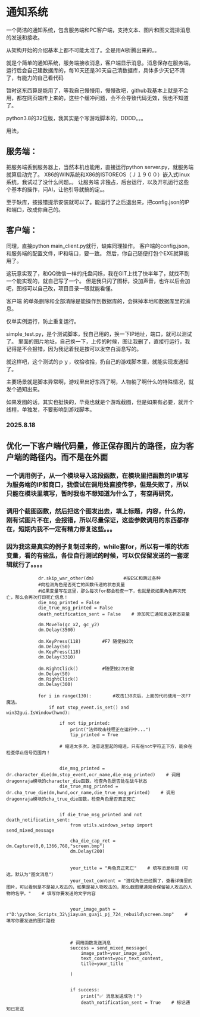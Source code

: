 # 通知系统

一个简洁的通知系统，包含服务端和PC客户端，支持文本、图片和图文混排消息的发送和接收。

从架构开始的介绍基本上都不可能太准了。全是用AI折腾出来的。。

就是个简单的通知系统，服务端接收消息，客户端显示消息。消息保存在服务端，运行后会自己建数据库的，每10天还是30天自己清数据库，具体多少天记不清了，有能力的自己看代码

暂时这东西算是能用了，等我自己慢慢用，慢慢改吧，github我基本上就是不会用，都在网页端传上来的，这些个缓冲问题，会不会导致代码无效，我也不知道了。

python3.8的32位版，我其实是个写游戏脚本的，DDDD。。。

用法，
## 服务端：
把服务端丢到服务器上，当然本机也能用，直接运行python server.py，就服务端就算启动完了。
X86的WIN系统和X86的ISTOREOS（Ｊ１９００）嵌入式linux系统，我试过了没什么问题。。
让服务端 非独占，后台运行，以及开机运行这些个基本的操作，问AI，让他引导就搞的定。。

至于缺库，按报错提示安装就可以了。能运行了之后退出来，把config.json的IP和端口，改成你自己的。

## 客户端：
同理，直接python main_client.py就行，缺库同理操作。
客户端的config.json，和服务端的配置文件，IP和端口，要一致。
然后，你自己随便打包个EXE就算能用了。

这玩意实现了，和QQ微信一样的托盘闪烁，我在GIT上找了快半年了，就找不到一个能实现的，就自己写了一个。
但是我只闪了图标，没加声音，也许以后会加吧，图标可以自己改，项目目录一眼就能看懂。


客户端 的单条删除和全部清除是能操作到数据库的，会抹掉本地和数据库里的消息。

仅单实例运行，防止重复运行。


simple_test.py，是个测试脚本，我自己用的，换一下IP地址，端口，就可以测试了。
里面的图片地址，自己换一下，上传的时候，图让我删了，直接行运行，我记得是不会报错，因为我记着我是按可以发空白消息写的。

就这样吧，这个测试的ｐｙ，收拾收拾，扔自己的游戏脚本里，就能实现发通知了。

主要场景就是脚本异常啊，游戏里出好东西了啊，人物躺了啊什么的特殊情况，就发个通知出来。

如果发图的话，其实也挺快的，毕竟也就是个游戏截图，但是如果有必要，就开个线程，单独发，不要影响到游戏脚本。


### 2025.8.18

优化一下客户端代码量，修正保存图片的路径，应为客户端的路径内。而不是在外面
--------------------------------------------------------------------------------------------------------



### 一个调用例子，从一个模块导入这段函数，在模块里把函数的IP填写为服务端的IP和商口，我偿试在调用处直接传参，但是失败了，所以只能在模块里填写，暂时我也不想知道为什么了，有空再研究，
### 调用个截图函数，然后把这个图发出去，填上标题，内容，什么的，刚有试图片不在，会报错，所以尽量保证，这些参数调用的东西都存在，短期内我不一定有精力修复这些。。。
###  因为我这是真实的例子复制过来的，while套for，所以有一堆的状态变量，看的有些乱，各位自行测试的时候，可以仅保留发送的一套逻辑就行了。。。。

```
            dr.skip_war_other(dm)           #按ESC和跳过各种
            #向检测角色是否死亡的函数传递的状态变量
            #如果变量写在这里，那么每次for都会检查一下，也就是说如果角色再次死亡，那么会再次打印死亡信息！
            die_msg_printed = False
            die_true_msg_printed = False
            death_notification_sent = False    # 添加死亡通知发送状态变量

            dm.MoveTo(gc_x2, gc_y2)
            dm.Delay(3500)
    
            dm.KeyPress(118)        #F7 随便按2次
            dm.Delay(50)
            dm.KeyPress(118)
            dm.Delay(3310)
            
            dm.RightClick()         #随便按2次右键
            dm.Delay(50)
            dm.RightClick()
            dm.Delay(300)
            
            for i in range(130):        #攻击130次后，上面的代码使用一次F7魔法。
                if not stop_event.is_set() and win32gui.IsWindow(hwnd):

                    if not tip_printed:
                        print("法师攻击线程正在运行中...")
                        tip_printed = True

                    # 缩进太多次，注意这里起的缩进，只有在not字符正下方，能会在检查停止信号范围内！


                    die_msg_printed = dr.character_die(dm,stop_event,ocr_name,die_msg_printed)    # 调用dragonraja模块的character_die函数，检查角色是否处在战斗状态
                    die_true_msg_printed = dr.cha_true_die(dm,hwnd,ocr_name,die_true_msg_printed)    # 调用dragonraja模块的cha_true_die函数，检查角色是否真正死亡


                    if die_true_msg_printed and not death_notification_sent:
                        from utils.windows_setup import send_mixed_message

                        cha_die_cap_ret = dm.Capture(0,0,1366,768,"screen.bmp")
                        dm.Delay(200)


                        your_title = "角色真正死亡"    # 填写消息标题（可选，默认为"图文消息"）
                        your_text_content = "游戏角色已经飘了，查看详情里的图片，可以看到是不是被人攻击的，如果是被人物攻击的，那么截图里通常会保留被人攻击的人物的名字。"    # 填写你要发送的文字内容


                        your_image_path = r"D:\python_Scripts_32\jiayuan_guaji_pj_724_rebuild\screen.bmp"    # 填写你要发送的图片路径



                        # 调用函数发送消息
                        success = send_mixed_message(
                            image_path=your_image_path,
                            text_content=your_text_content,
                            title=your_title                          

                        )

                                                
                        if success:
                            print("✅ 消息发送成功！")
                            death_notification_sent = True    # 标记通知已发送


```
